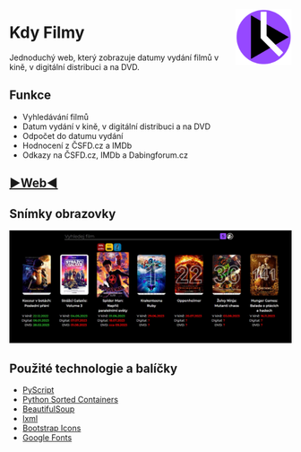 [<img src="kdyfilmy/icon.png" alt="Ikona" height="100" align="right">](https://tutislav.github.io/kdyfilmy)

# Kdy Filmy

Jednoduchý web, který zobrazuje datumy vydání filmů v kině, v digitální distribuci a na DVD.

## Funkce
- Vyhledávání filmů
- Datum vydání v kině, v digitální distribuci a na DVD
- Odpočet do datumu vydání
- Hodnocení z ČSFD.cz a IMDb
- Odkazy na ČSFD.cz, IMDb a Dabingforum.cz

## **[▶Web◀](https://tutislav.github.io/kdyfilmy)**

## Snímky obrazovky
![Screenshot webu](img/kdyfilmy_screenshot_1.jpg)

## Použité technologie a balíčky
- [PyScript](https://pyscript.net/)
- [Python Sorted Containers](https://github.com/grantjenks/python-sortedcontainers)
- [BeautifulSoup](https://www.crummy.com/software/BeautifulSoup/)
- [lxml](https://github.com/lxml/lxml)
- [Bootstrap Icons](https://icons.getbootstrap.com/)
- [Google Fonts](https://fonts.google.com/)
